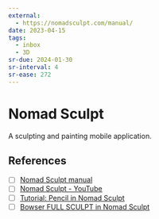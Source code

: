 ```yaml
---
external:
  - https://nomadsculpt.com/manual/
date: 2023-04-15
tags:
  - inbox
  - 3D
sr-due: 2024-01-30
sr-interval: 4
sr-ease: 272
---
```

# Nomad Sculpt

A sculpting and painting mobile application.

## References

- [ ] [Nomad Sculpt manual](https://nomadsculpt.com/manual/)
- [ ] [Nomad Sculpt - YouTube](https://www.youtube.com/playlist?list=PLYgW0C-nQEFNSS2llnNjkx8NpN6MXhfdI)
- [ ] [Tutorial: Pencil in Nomad Sculpt](https://ioannaladopoulou.design/tutorial-pencil-in-nomad-sculpt/)
- [ ] [Bowser FULL SCULPT in Nomad Sculpt](https://www.youtube.com/watch?v=VNiwYfuUAC4)
